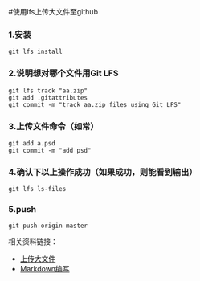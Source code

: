     
#使用lfs上传大文件至github

### 1.安装
    git lfs install
    
### 2.说明想对哪个文件用Git LFS   
    git lfs track "aa.zip"    
    git add .gitattributes
    git commit -m "track aa.zip files using Git LFS"
    
### 3.上传文件命令（如常）   
    git add a.psd
    git commit -m "add psd" 
      
### 4.确认下以上操作成功（如果成功，则能看到输出）
    git lfs ls-files 
       
### 5.push
    git push origin master    

   
   
相关资料链接：
* [上传大文件](https://blog.csdn.net/u_7890/article/details/103861062)
* [Markdown编写](https://www.cnblogs.com/liugang-vip/p/6337580.html)


    
             
